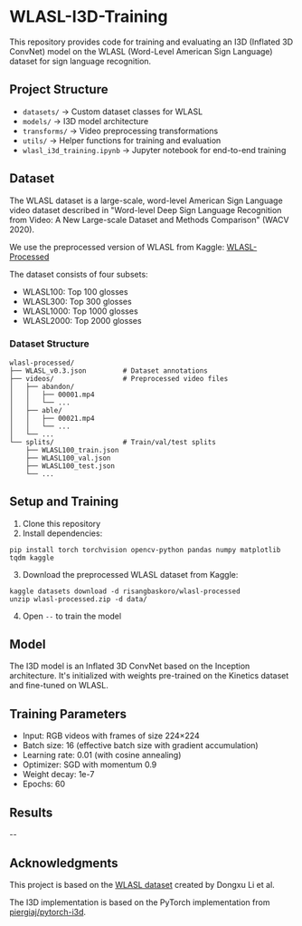 # WLASL-I3D-Training

This repository provides code for training and evaluating an I3D (Inflated 3D ConvNet) model on the WLASL (Word-Level American Sign Language) dataset for sign language recognition.

## Project Structure
- `datasets/` → Custom dataset classes for WLASL
- `models/` → I3D model architecture
- `transforms/` → Video preprocessing transformations
- `utils/` → Helper functions for training and evaluation
- `wlasl_i3d_training.ipynb` → Jupyter notebook for end-to-end training

## Dataset

The WLASL dataset is a large-scale, word-level American Sign Language video dataset described in "Word-level Deep Sign Language Recognition from Video: A New Large-scale Dataset and Methods Comparison" (WACV 2020).

We use the preprocessed version of WLASL from Kaggle: [WLASL-Processed](https://www.kaggle.com/datasets/risangbaskoro/wlasl-processed)

The dataset consists of four subsets:
- WLASL100: Top 100 glosses
- WLASL300: Top 300 glosses
- WLASL1000: Top 1000 glosses
- WLASL2000: Top 2000 glosses

### Dataset Structure
```
wlasl-processed/
├── WLASL_v0.3.json         # Dataset annotations
├── videos/                 # Preprocessed video files 
│   ├── abandon/
│   │   ├── 00001.mp4
│   │   └── ...
│   ├── able/
│   │   ├── 00021.mp4
│   │   └── ...
│   └── ...
└── splits/                 # Train/val/test splits
    ├── WLASL100_train.json
    ├── WLASL100_val.json
    ├── WLASL100_test.json
    └── ...
```

## Setup and Training

1. Clone this repository
2. Install dependencies:
```
pip install torch torchvision opencv-python pandas numpy matplotlib tqdm kaggle
```
3. Download the preprocessed WLASL dataset from Kaggle:
```
kaggle datasets download -d risangbaskoro/wlasl-processed
unzip wlasl-processed.zip -d data/
```
4. Open `--` to train the model

## Model

The I3D model is an Inflated 3D ConvNet based on the Inception architecture. It's initialized with weights pre-trained on the Kinetics dataset and fine-tuned on WLASL.

## Training Parameters

- Input: RGB videos with frames of size 224×224
- Batch size: 16 (effective batch size with gradient accumulation)
- Learning rate: 0.01 (with cosine annealing)
- Optimizer: SGD with momentum 0.9
- Weight decay: 1e-7
- Epochs: 60

## Results

--

## Acknowledgments

This project is based on the [WLASL dataset](https://github.com/dxli94/WLASL) created by Dongxu Li et al.

The I3D implementation is based on the PyTorch implementation from [piergiaj/pytorch-i3d](https://github.com/piergiaj/pytorch-i3d).
